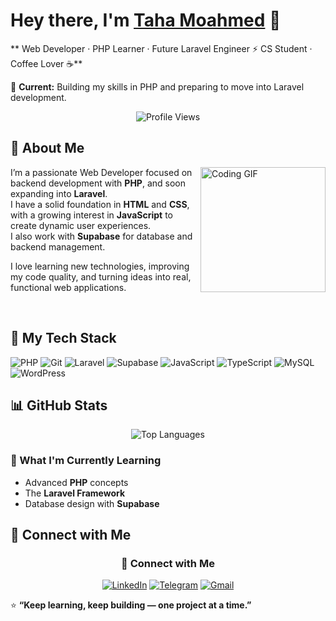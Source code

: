 # Hey there, I'm [Taha Moahmed]() 👋

** Web Developer · PHP Learner · Future Laravel Engineer ⚡ CS Student · Coffee Lover ☕**

💼 **Current:** Building my skills in PHP and preparing to move into Laravel development.

<p align="center">
  <img src="https://komarev.com/ghpvc/?username=Tahamohamed11&style=for-the-badge" alt="Profile Views"/>
</p>

## 🚀 About Me

<img align="right" src="https://c.tenor.com/_DOBjnGspYAAAAAM/code-coding.gif" width="200" alt="Coding GIF"/>

I’m a passionate Web Developer focused on backend development with **PHP**, and soon expanding into **Laravel**.  
I have a solid foundation in **HTML** and **CSS**, with a growing interest in **JavaScript** to create dynamic user experiences.  
I also work with **Supabase** for database and backend management.  

I love learning new technologies, improving my code quality, and turning ideas into real, functional web applications.




<br clear="right"/>

## 🔧 My Tech Stack

![PHP](https://img.shields.io/badge/php-%23777BB4.svg?&logo=php&logoColor=white)
![Git](https://img.shields.io/badge/Git-F05032?logo=git&logoColor=white)
![Laravel](https://img.shields.io/badge/Laravel-FF2D20?logo=laravel&logoColor=white)
![Supabase](https://img.shields.io/badge/Supabase-3ECF8E?logo=supabase&logoColor=white)
![JavaScript](https://img.shields.io/badge/JavaScript-F7DF1E?logo=javascript&logoColor=black)
![TypeScript](https://img.shields.io/badge/TypeScript-3178C6?logo=typescript&logoColor=white)
![MySQL](https://img.shields.io/badge/MySQL-4479A1?logo=mysql&logoColor=fff)
![WordPress](https://img.shields.io/badge/WordPress-%2321759B.svg?logo=wordpress&logoColor=white)

## 📊 GitHub Stats

<div align="center">
  <img src="https://github-readme-stats.vercel.app/api/top-langs/?username=Tahamohamed11&layout=compact&theme=dark" alt="Top Languages"/>
</div>

### 🌱 What I'm Currently Learning
- Advanced **PHP** concepts  
- The **Laravel Framework**  
- Database design with **Supabase**


## 🔗 Connect with Me

<div align="center">
  
### 🤝 Connect with Me
[![LinkedIn](https://img.shields.io/badge/LinkedIn-blue?style=for-the-badge&logo=linkedin)](https://www.linkedin.com/in/taha-mohamed-676a48330?utm_source=share&utm_campaign=share_via&utm_content=profile&utm_medium=ios_app)
[![Telegram](https://img.shields.io/badge/Telegram-2CA5E0?style=for-the-badge&logo=telegram&logoColor=white)](https://t.me/C_Tahaa_Mohamed)
[![Gmail](https://img.shields.io/badge/Email-D14836?style=for-the-badge&logo=gmail&logoColor=white)](mailto:taham3830@gmail.com)

</div>
<div>

  ⭐ **“Keep learning, keep building — one project at a time.”**
</div>
